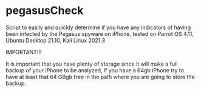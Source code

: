 # pegasusCheck
Script to easily and quickly determine if you have any indicators of having been infected by the Pegasus spyware on iPhone, tested on Parrot OS 4.11, Ubuntu Desktop 21.10, Kali Linux 2021.3

IMPORTANT!!!

It is important that you have plenty of storage since it will make a full backup of your iPhone to be analyzed, if you have a 64gb iPhone try to have at least that 64 GBgb free in the path where you are going to store the backup.

